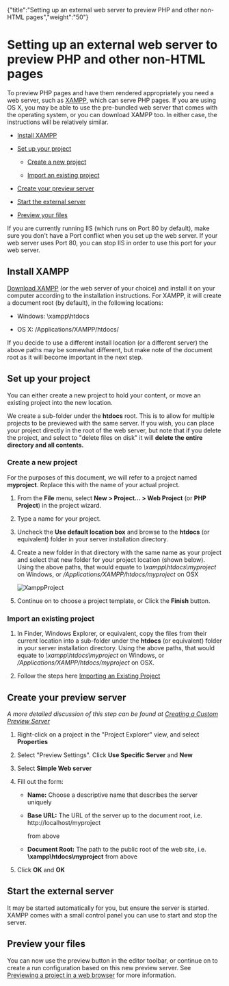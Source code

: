 {"title":"Setting up an external web server to preview PHP and other non-HTML pages","weight":"50"} 

# Setting up an external web server to preview PHP and other non-HTML pages

To preview PHP pages and have them rendered appropriately you need a web server, such as [XAMPP](http://www.apachefriends.org/en/xampp.html), which can serve PHP pages. If you are using OS X, you may be able to use the pre-bundled web server that comes with the operating system, or you can download XAMPP too. In either case, the instructions will be relatively similar.

*   [Install XAMPP](#InstallXAMPP)
    
*   [Set up your project](#Setupyourproject)
    
    *   [Create a new project](#Createanewproject)
        
    *   [Import an existing project](#Importanexistingproject)
        
*   [Create your preview server](#Createyourpreviewserver)
    
*   [Start the external server](#Starttheexternalserver)
    
*   [Preview your files](#Previewyourfiles)
    

If you are currently running IIS (which runs on Port 80 by default), make sure you don't have a Port conflict when you set up the web server. If your web server uses Port 80, you can stop IIS in order to use this port for your web server.

## Install XAMPP

[Download XAMPP](http://www.apachefriends.org/en/xampp.html) (or the web server of your choice) and install it on your computer according to the installation instructions. For XAMPP, it will create a document root (by default), in the following locations:

*   Windows: \\xampp\\htdocs
    
*   OS X: /Applications/XAMPP/htdocs/
    

If you decide to use a different install location (or a different server) the above paths may be somewhat different, but make note of the document root as it will become important in the next step.

## Set up your project

You can either create a new project to hold your content, or move an existing project into the new location.

We create a sub-folder under the **htdocs** root. This is to allow for multiple projects to be previewed with the same server. If you wish, you can place your project directly in the root of the web server, but note that if you delete the project, and select to "delete files on disk" it will **delete the entire directory and all contents.**

### Create a new project

For the purposes of this document, we will refer to a project named **myproject**. Replace this with the name of your actual project.

1.  From the **File** menu, select **New > Project... > Web Project** (or **PHP Project**) in the project wizard.
    
2.  Type a name for your project.
    
3.  Uncheck the **Use default location box** and browse to the **htdocs** (or equivalent) folder in your server installation directory.
    
4.  Create a new folder in that directory with the same name as your project and select that new folder for your project location (shown below). Using the above paths, that would equate to _\\xampp\\htdocs\\myproject_ on Windows, or _/Applications/XAMPP/htdocs/myproject_ on OSX
    
    ![XamppProject](/Images/appc/download/attachments/30083123/XamppProject.png)
5.  Continue on to choose a project template, or Click the **Finish** button.
    

### Import an existing project

1.  In Finder, Windows Explorer, or equivalent, copy the files from their current location into a sub-folder under the **htdocs** (or equivalent) folder in your server installation directory. Using the above paths, that would equate to _\\xampp\\htdocs\\myproject_ on Windows, or _/Applications/XAMPP/htdocs/myproject_ on OSX.
    
2.  Follow the steps here [Importing an Existing Project](/docs/appc/Axway_Appcelerator_Studio/Axway_Appcelerator_Studio_Guide/Basic_Concepts/Working_with_Projects/Importing_an_Existing_Project/)
    

## Create your preview server

_A more detailed discussion of this step can be found at [Creating a Custom Preview Server](/docs/appc/Axway_Appcelerator_Studio/Axway_Appcelerator_Studio_Guide/Web_Development/Previewing/Creating_a_Custom_Preview_Server/)_

1.  Right-click on a project in the "Project Explorer" view, and select **Properties**
    
2.  Select "Preview Settings". Click **Use Specific Server** and **New**
    
3.  Select **Simple Web server**
    
4.  Fill out the form:
    
    *   **Name:** Choose a descriptive name that describes the server uniquely
        
    *   **Base URL:** The URL of the server up to the document root, i.e.  
        http://localhost/myproject
        
        from above
        
    *   **Document Root:** The path to the public root of the web site, i.e. **\\xampp\\htdocs\\myproject** from above
        
    
5.  Click **OK** and **OK**
    

## Start the external server

It may be started automatically for you, but ensure the server is started. XAMPP comes with a small control panel you can use to start and stop the server.

## Preview your files

You can now use the preview button in the editor toolbar, or continue on to create a run configuration based on this new preview server. See [Previewing a project in a web browser](/docs/appc/Axway_Appcelerator_Studio/Axway_Appcelerator_Studio_Guide/Web_Development/Previewing/Previewing_a_project_in_a_web_browser/) for more information.